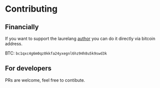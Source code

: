 # Contributing

## Financially

If you want to support the laurelang [author](https://github.com/timoniq) you can do it directly via bitcoin address.

BTC: `bc1qxc4g6m0qz0kkfa24yxegnl6hz94h8u5k9swd3k`

## For developers

PRs are welcome, feel free to contibute.